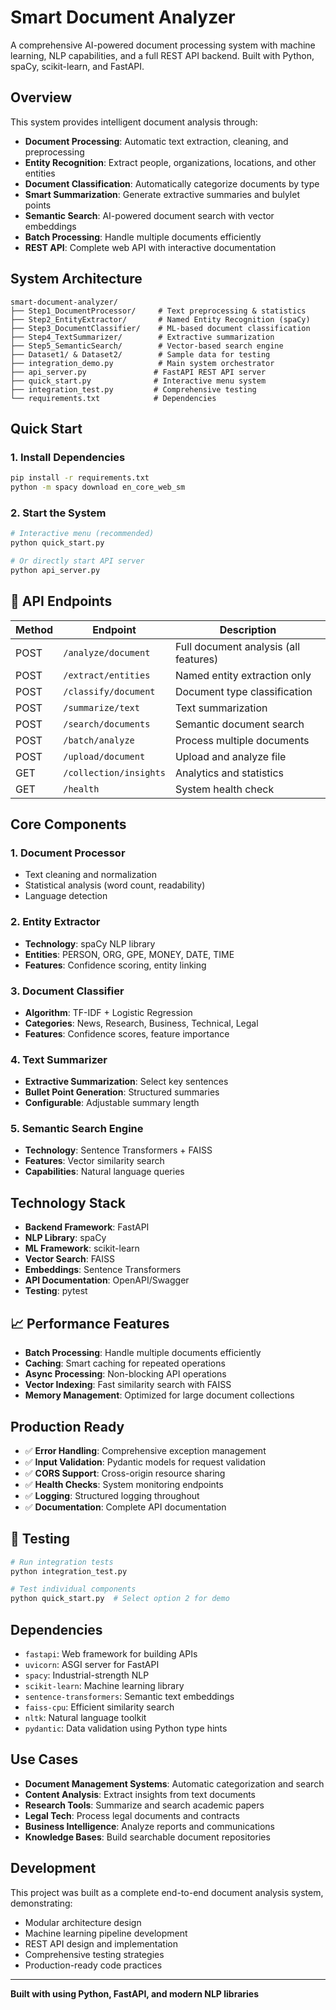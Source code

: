 # Smart Document Analyzer

A comprehensive AI-powered document processing system with machine learning, NLP capabilities, and a full REST API backend. Built with Python, spaCy, scikit-learn, and FastAPI.

## Overview

This system provides intelligent document analysis through:

- **Document Processing**: Automatic text extraction, cleaning, and preprocessing
- **Entity Recognition**: Extract people, organizations, locations, and other entities
- **Document Classification**: Automatically categorize documents by type
- **Smart Summarization**: Generate extractive summaries and bulylet points
- **Semantic Search**: AI-powered document search with vector embeddings
- **Batch Processing**: Handle multiple documents efficiently
- **REST API**: Complete web API with interactive documentation

## System Architecture

```
smart-document-analyzer/
├── Step1_DocumentProcessor/     # Text preprocessing & statistics
├── Step2_EntityExtractor/       # Named Entity Recognition (spaCy)
├── Step3_DocumentClassifier/    # ML-based document classification
├── Step4_TextSummarizer/        # Extractive summarization
├── Step5_SemanticSearch/        # Vector-based search engine
├── Dataset1/ & Dataset2/        # Sample data for testing
├── integration_demo.py          # Main system orchestrator
├── api_server.py               # FastAPI REST API server
├── quick_start.py              # Interactive menu system
├── integration_test.py         # Comprehensive testing
└── requirements.txt            # Dependencies
```

##  Quick Start

### 1. Install Dependencies
```bash
pip install -r requirements.txt
python -m spacy download en_core_web_sm
```

### 2. Start the System
```bash
# Interactive menu (recommended)
python quick_start.py

# Or directly start API server
python api_server.py
```
## 🔧 API Endpoints

| Method | Endpoint | Description |
|--------|----------|-------------|
| POST | `/analyze/document` | Full document analysis (all features) |
| POST | `/extract/entities` | Named entity extraction only |
| POST | `/classify/document` | Document type classification |
| POST | `/summarize/text` | Text summarization |
| POST | `/search/documents` | Semantic document search |
| POST | `/batch/analyze` | Process multiple documents |
| POST | `/upload/document` | Upload and analyze file |
| GET | `/collection/insights` | Analytics and statistics |
| GET | `/health` | System health check |

##  Core Components

### 1. Document Processor
- Text cleaning and normalization
- Statistical analysis (word count, readability)
- Language detection

### 2. Entity Extractor
- **Technology**: spaCy NLP library
- **Entities**: PERSON, ORG, GPE, MONEY, DATE, TIME
- **Features**: Confidence scoring, entity linking

### 3. Document Classifier
- **Algorithm**: TF-IDF + Logistic Regression
- **Categories**: News, Research, Business, Technical, Legal
- **Features**: Confidence scores, feature importance

### 4. Text Summarizer
- **Extractive Summarization**: Select key sentences
- **Bullet Point Generation**: Structured summaries
- **Configurable**: Adjustable summary length

### 5. Semantic Search Engine
- **Technology**: Sentence Transformers + FAISS
- **Features**: Vector similarity search
- **Capabilities**: Natural language queries

##  Technology Stack

- **Backend Framework**: FastAPI
- **NLP Library**: spaCy
- **ML Framework**: scikit-learn
- **Vector Search**: FAISS
- **Embeddings**: Sentence Transformers
- **API Documentation**: OpenAPI/Swagger
- **Testing**: pytest

## 📈 Performance Features

- **Batch Processing**: Handle multiple documents efficiently
- **Caching**: Smart caching for repeated operations
- **Async Processing**: Non-blocking API operations
- **Vector Indexing**: Fast similarity search with FAISS
- **Memory Management**: Optimized for large document collections

## Production Ready

- ✅ **Error Handling**: Comprehensive exception management
- ✅ **Input Validation**: Pydantic models for request validation
- ✅ **CORS Support**: Cross-origin resource sharing
- ✅ **Health Checks**: System monitoring endpoints
- ✅ **Logging**: Structured logging throughout
- ✅ **Documentation**: Complete API documentation

## 🧪 Testing

```bash
# Run integration tests
python integration_test.py

# Test individual components
python quick_start.py  # Select option 2 for demo
```

## Dependencies

- `fastapi`: Web framework for building APIs
- `uvicorn`: ASGI server for FastAPI
- `spacy`: Industrial-strength NLP
- `scikit-learn`: Machine learning library
- `sentence-transformers`: Semantic text embeddings
- `faiss-cpu`: Efficient similarity search
- `nltk`: Natural language toolkit
- `pydantic`: Data validation using Python type hints

## Use Cases

- **Document Management Systems**: Automatic categorization and search
- **Content Analysis**: Extract insights from text documents
- **Research Tools**: Summarize and search academic papers
- **Legal Tech**: Process legal documents and contracts
- **Business Intelligence**: Analyze reports and communications
- **Knowledge Bases**: Build searchable document repositories

##  Development

This project was built as a complete end-to-end document analysis system, demonstrating:
- Modular architecture design
- Machine learning pipeline development
- REST API design and implementation
- Comprehensive testing strategies
- Production-ready code practices

---

**Built with  using Python, FastAPI, and modern NLP libraries**

